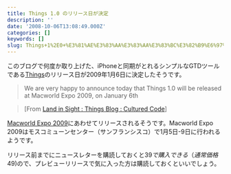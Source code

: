 ```yaml
---
title: Things 1.0 のリリース日が決定
description: ''
date: '2008-10-06T13:08:49.000Z'
categories: []
keywords: []
slug: Things+1%2E0+%E3%81%AE%E3%83%AA%E3%83%AA%E3%83%BC%E3%82%B9%E6%97%A5%E3%81%8C%E6%B1%BA%E5%AE%9A
---
```

このブログで何度か取り上げた、iPhoneと同期がとれるシンプルなGTDツールである[Things](http://culturedcode.com/things/)のリリース日が2009年1月6日に決定したそうです。

> We are very happy to announce today that Things 1.0 will be released at Macworld Expo 2009, on January 6th

> \[From [Land in Sight : Things Blog : Cultured Code](http://culturedcode.com/things/blog/2008/10/land-in-sight.html)\]

[Macworld Expo 2009](http://www.macworldexpo.com/)にあわせてリリースされるそうです。Macworld Expo 2009はモスコミューンセンター（サンフランシスコ）で1月5日-9日に行われるようです。

リリース前までにニュースレターを購読しておくと$39で購入できる（通常価格$49)ので、プレビューリリースで気に入った方は購読しておくといいでしょう。